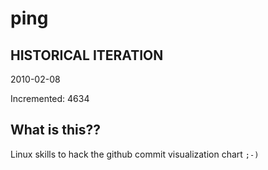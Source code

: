 # ping

## HISTORICAL ITERATION
2010-02-08

Incremented: 4634

## What is this?? 
Linux skills to hack the github commit visualization chart `;-)`
